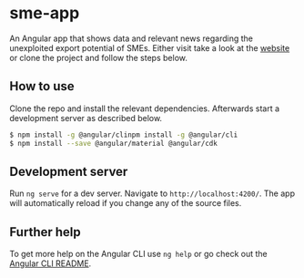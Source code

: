# sme-app

An Angular app that shows data and relevant news regarding the unexploited export potential of SMEs. Either visit take a look at the [website](http://saelsa.atwebpages.com/SME/) or clone the project and follow the steps below. 

## How to use 

Clone the repo and install the relevant dependencies. Afterwards start a development server as described below. 


```sh
$ npm install -g @angular/clinpm install -g @angular/cli
$ npm install --save @angular/material @angular/cdk

```

## Development server

Run `ng serve` for a dev server. Navigate to `http://localhost:4200/`. The app will automatically reload if you change any of the source files.


## Further help

To get more help on the Angular CLI use `ng help` or go check out the [Angular CLI README](https://github.com/angular/angular-cli/blob/master/README.md).

